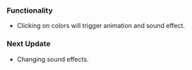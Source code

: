 ### Functionality

- Clicking on colors will trigger animation and sound effect.

### Next Update

- Changing sound effects.

